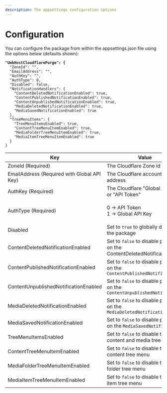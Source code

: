 ```yaml
---
description: The appsettings configuration options
---
```


# Configuration

You can configure the package from within the appsettings.json file using the options below (defaults shown):

<pre class="language-json"><code class="lang-json"><strong>"UmbHostCloudflarePurge": {
</strong>  "ZoneId": "",
  "EmailAddress": "",
  "AuthKey": "",
  "AuthType": 0,
  "Disabled": false,
  "NotificationHandlers": {
    "ContentDeletedNotificationEnabled": true,
    "ContentPublishedNotificationEnabled": true,
    "ContentUnpublishedNotificationEnabled": true,
    "MediaDeletedNotificationEnabled": true,
    "MediaSavedNotificationEnabled": true
  },
  "TreeMenuItems": {
    "TreeMenuItemsEnabled": true,
    "ContentTreeMenuItemEnabled": true,
    "MediaFolderTreeMenuItemEnabled": true,
    "MediaItemTreeMenuItemEnabled": true
  }
}
</code></pre>



| Key                                         | Value                                                                     |
| ------------------------------------------- | ------------------------------------------------------------------------- |
| ZoneId (Required)                           | The Cloudflare Zone id                                                    |
| EmailAddress (Required with Global API Key) | The Cloudflare account email address                                      |
| AuthKey (Required)                          |  The Cloudflare "Global API Key" or "API Token"                           |
| AuthType (Required)                         | <p>0 -> API Token<br>1 -> Global API Key</p>                              |
| Disabled                                    | Set to `true` to globally disable the package                             |
| ContentDeletedNotificationEnabled           | Set to `false` to disable purging on the ContentDeletedNotification       |
| ContentPublishedNotificationEnabled         | Set to `false` to disable purging on the `ContentPublishedNotification`   |
| ContentUnpublishedNotificationEnabled       | Set to `false` to disable purging on the `ContentUnpublishedNotification` |
| MediaDeletedNotificationEnabled             | Set to `false` to disable purging on the `MediaDeletedNotification`       |
| MediaSavedNotificationEnabled               | Set to `false` to disable purging on the `MediaSavedNotification`         |
| TreeMenuItemsEnabled                        | Set to `false` to disable the content and media tree menus                |
| ContentTreeMenuItemEnabled                  | Set to `false` to disable the content tree menu                           |
| MediaFolderTreeMenuItemEnabled              | Set to `false` to disable the media folder tree menu                      |
| MediaItemTreeMenuItemEnabled                | Set to `false` to disable the media item tree menu                        |

